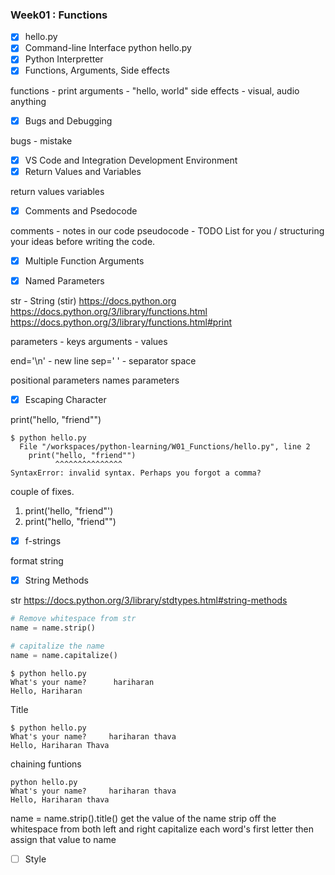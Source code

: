 ### Week01 : Functions

- [X] hello.py
- [X] Command-line Interface 
python hello.py
- [X] Python Interpretter
- [X] Functions, Arguments, Side effects

functions - print
arguments - "hello, world"
side effects - visual, audio anything

- [X] Bugs and Debugging

bugs - mistake 

- [X] VS Code and Integration Development Environment
- [X] Return Values and Variables

return values
variables

- [X] Comments and Psedocode

comments - notes in our code
pseudocode - TODO List for you / structuring your ideas before writing the code.

- [X] Multiple Function Arguments

- [X] Named Parameters

str - String (stir)
https://docs.python.org
https://docs.python.org/3/library/functions.html
https://docs.python.org/3/library/functions.html#print

parameters - keys
arguments - values

end='\n' - new line
sep=' ' - separator space

positional parameters
names parameters

- [X] Escaping Character

print("hello, "friend"")

```
$ python hello.py 
  File "/workspaces/python-learning/W01_Functions/hello.py", line 2
    print("hello, "friend"")
          ^^^^^^^^^^^^^^^
SyntaxError: invalid syntax. Perhaps you forgot a comma?
```

couple of fixes.
1. print('hello, "friend"')
2. print("hello, \"friend\"")

- [X] f-strings

format string

- [X] String Methods

str
https://docs.python.org/3/library/stdtypes.html#string-methods

```python
# Remove whitespace from str
name = name.strip()

# capitalize the name
name = name.capitalize()
```
```
$ python hello.py 
What's your name?      hariharan       
Hello, Hariharan
```

Title

```
$ python hello.py 
What's your name?     hariharan thava
Hello, Hariharan Thava
```

chaining funtions

```
python hello.py 
What's your name?     hariharan thava   
Hello, Hariharan thava
```

name = name.strip().title()
get the value of the name
strip off the whitespace from both left and right
capitalize each word's first letter
then assign that value to name

- [ ] Style